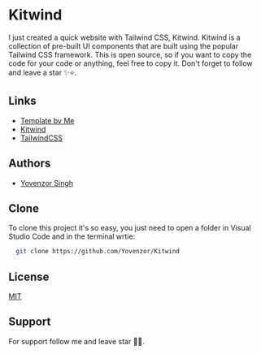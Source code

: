 
# Kitwind
I just created a quick website with Tailwind CSS, Kitwind.
Kitwind is a collection of pre-built UI components that are built using the popular Tailwind CSS framework.
This is open source, so if you want to copy the code for your code or anything, feel free to copy it.
Don't forget to follow and leave a star ✨⭐.

## Links
 - [Template by Me](https://yovenzor.github.io/Kitwind/)
 - [Kitwind](https://kitwind.io/)
 - [TailwindCSS](https://tailwindcss.com)

## Authors
- [Yovenzor Singh](https://www.github.com/Yovenzor)

## Clone
To clone this project it's so easy, you just need to open a folder in Visual Studio Code and in the terminal wrtie:

```bash
  git clone https://github.com/Yovenzor/Kitwind
```

## License
[MIT](https://choosealicense.com/licenses/mit/)

## Support
For support follow me and leave star 🌟✨.
